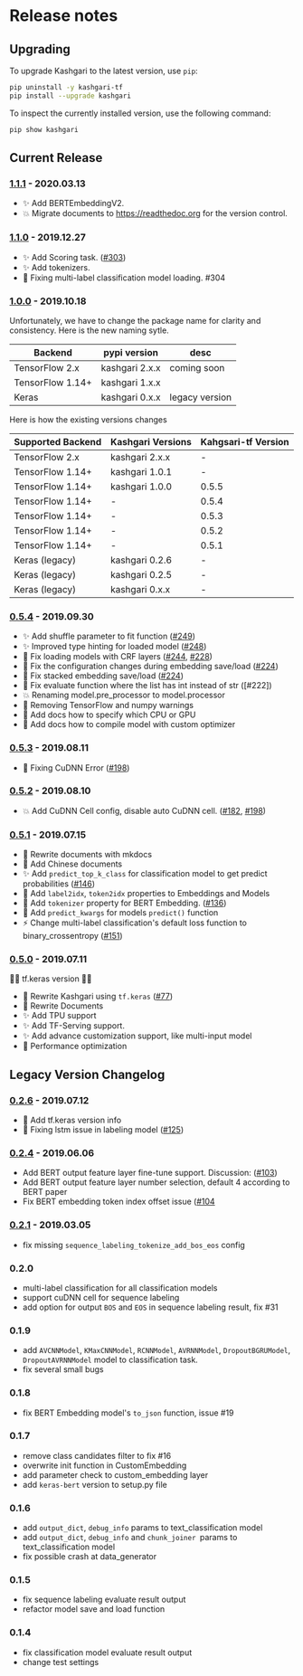 # Release notes

## Upgrading

To upgrade Kashgari to the latest version, use `pip`:

``` sh
pip uninstall -y kashgari-tf
pip install --upgrade kashgari
```

To inspect the currently installed version, use the following command:

``` sh
pip show kashgari
```

## Current Release

### [1.1.1] - 2020.03.13

- ✨ Add BERTEmbeddingV2.
- 💥 Migrate documents to https://readthedoc.org for the version control.

### [1.1.0] - 2019.12.27

- ✨ Add Scoring task. ([#303])
- ✨ Add tokenizers.
- 🐛 Fixing multi-label classification model loading. #304

### [1.0.0] - 2019.10.18

Unfortunately, we have to change the package name for clarity and consistency. Here is the new naming sytle.

| Backend          | pypi version   | desc           |
| ---------------- | -------------- | -------------- |
| TensorFlow 2.x   | kashgari 2.x.x | coming soon    |
| TensorFlow 1.14+ | kashgari 1.x.x |                |
| Keras            | kashgari 0.x.x | legacy version |

Here is how the existing versions changes

| Supported Backend | Kashgari Versions | Kahgsari-tf Version |
| ----------------- | ----------------- | ------------------- |
| TensorFlow 2.x    | kashgari 2.x.x    | -                   |
| TensorFlow 1.14+  | kashgari 1.0.1    | -                   |
| TensorFlow 1.14+  | kashgari 1.0.0    | 0.5.5               |
| TensorFlow 1.14+  | -                 | 0.5.4               |
| TensorFlow 1.14+  | -                 | 0.5.3               |
| TensorFlow 1.14+  | -                 | 0.5.2               |
| TensorFlow 1.14+  | -                 | 0.5.1               |
| Keras (legacy)    | kashgari 0.2.6    | -                   |
| Keras (legacy)    | kashgari 0.2.5    | -                   |
| Keras (legacy)    | kashgari 0.x.x    | -                   |

### [0.5.4] - 2019.09.30

- ✨ Add shuffle parameter to fit function ([#249])
- ✨ Improved type hinting for loaded model ([#248])
- 🐛 Fix loading models with CRF layers ([#244], [#228])
- 🐛 Fix the configuration changes during embedding save/load ([#224])
- 🐛 Fix stacked embedding save/load ([#224])
- 🐛 Fix evaluate function where the list has int instead of str ([#222])
- 💥 Renaming model.pre_processor to model.processor
- 🚨 Removing TensorFlow and numpy warnings
- 📝 Add docs how to specify which CPU or GPU
- 📝 Add docs how to compile model with custom optimizer

### [0.5.3] - 2019.08.11

- 🐛 Fixing CuDNN Error ([#198])

### [0.5.2] - 2019.08.10

- 💥 Add CuDNN Cell config, disable auto CuDNN cell. ([#182], [#198])

### [0.5.1] - 2019.07.15

- 📝 Rewrite documents with mkdocs
- 📝 Add Chinese documents
- ✨ Add `predict_top_k_class` for classification model to get predict probabilities ([#146](https://github.com/BrikerMan/Kashgari/issues/146))
- 🚸 Add `label2idx`, `token2idx` properties to Embeddings and Models
- 🚸 Add `tokenizer` property for BERT Embedding. ([#136](https://github.com/BrikerMan/Kashgari/issues/136))
- 🚸 Add `predict_kwargs` for models `predict()` function
- ⚡️ Change multi-label classification's default loss function to binary_crossentropy ([#151](https://github.com/BrikerMan/Kashgari/issues/151))

### [0.5.0] - 2019.07.11

🎉🎉 tf.keras version 🎉🎉

- 🎉 Rewrite Kashgari using `tf.keras` ([#77](https://github.com/BrikerMan/Kashgari/issues/77))
- 🎉 Rewrite Documents
- ✨ Add TPU support
- ✨ Add TF-Serving support.
- ✨ Add advance customization support, like multi-input model
- 🐎 Performance optimization

## Legacy Version Changelog

### [0.2.6] - 2019.07.12

- 📝 Add tf.keras version info
- 🐛 Fixing lstm issue in labeling model ([#125](https://github.com/BrikerMan/Kashgari/issues/125))

### [0.2.4] - 2019.06.06

- Add BERT output feature layer fine-tune support. Discussion: ([#103](https://github.com/BrikerMan/Kashgari/issues/103))
- Add BERT output feature layer number selection, default 4 according to BERT paper
- Fix BERT embedding token index offset issue ([#104](https://github.com/BrikerMan/Kashgari/issues/104)

### [0.2.1] - 2019.03.05

- fix missing `sequence_labeling_tokenize_add_bos_eos` config

### 0.2.0

- multi-label classification for all classification models
- support cuDNN cell for sequence labeling
- add option for output `BOS` and `EOS` in sequence labeling result, fix #31

### 0.1.9

- add `AVCNNModel`, `KMaxCNNModel`, `RCNNModel`, `AVRNNModel`, `DropoutBGRUModel`, `DropoutAVRNNModel` model to classification task.
- fix several small bugs

### 0.1.8

- fix BERT Embedding  model's `to_json` function, issue #19

### 0.1.7

- remove class candidates filter to fix #16
- overwrite init function in CustomEmbedding
- add parameter check to custom_embedding layer
- add `keras-bert` version to setup.py file

### 0.1.6

- add `output_dict`, `debug_info` params to text_classification model
- add `output_dict`, `debug_info` and `chunk_joiner `params to text_classification model
- fix possible crash at data_generator

### 0.1.5

- fix sequence labeling evaluate result output
- refactor model save and load function

### 0.1.4

- fix classification model evaluate result output
- change test settings

[1.1.1]: https://github.com/BrikerMan/Kashgari/compare/v1.1.0...v1.1.1
[1.1.0]: https://github.com/BrikerMan/Kashgari/compare/v1.0.0...v1.1.0
[1.0.0]: https://github.com/BrikerMan/Kashgari/compare/v0.5.4...v1.0.0
[0.5.4]: https://github.com/BrikerMan/Kashgari/compare/v0.5.3...v0.5.4
[0.5.3]: https://github.com/BrikerMan/Kashgari/compare/v0.5.2...v0.5.3
[0.5.2]: https://github.com/BrikerMan/Kashgari/compare/v0.5.1...v0.5.2
[0.5.1]: https://github.com/BrikerMan/Kashgari/compare/v0.5.0...v0.5.1
[0.5.0]: https://github.com/BrikerMan/Kashgari/compare/milestone/tf.keras...v0.5.0
[0.2.6]: https://github.com/BrikerMan/Kashgari/compare/v0.2.4...v0.2.6
[0.2.4]: https://github.com/BrikerMan/Kashgari/compare/v0.2.1...v0.2.4
[0.2.1]: https://github.com/BrikerMan/Kashgari/compare/v0.2.0...v0.2.1

[#182]: https://github.com/BrikerMan/Kashgari/issues/182
[#198]: https://github.com/BrikerMan/Kashgari/issues/198
[#224]: https://github.com/BrikerMan/Kashgari/issues/224
[#228]: https://github.com/BrikerMan/Kashgari/issues/228
[#244]: https://github.com/BrikerMan/Kashgari/issues/244
[#248]: https://github.com/BrikerMan/Kashgari/issues/248
[#249]: https://github.com/BrikerMan/Kashgari/issues/249
[#303]: https://github.com/BrikerMan/Kashgari/issues/303
